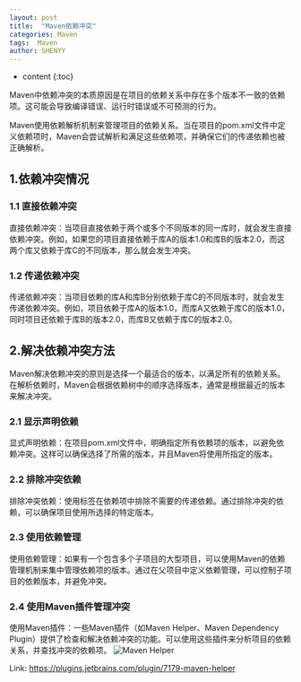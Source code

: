 ```yaml
---
layout: post
title:  "Maven依赖冲突"
categories: Maven
tags:  Maven
author: SHENYY
---
```


* content
{:toc}

Maven中依赖冲突的本质原因是在项目的依赖关系中存在多个版本不一致的依赖项。这可能会导致编译错误、运行时错误或不可预测的行为。

Maven使用依赖解析机制来管理项目的依赖关系。当在项目的pom.xml文件中定义依赖项时，Maven会尝试解析和满足这些依赖项，并确保它们的传递依赖也被正确解析。







## 1.依赖冲突情况
### 1.1 直接依赖冲突
直接依赖冲突：当项目直接依赖于两个或多个不同版本的同一库时，就会发生直接依赖冲突。例如，如果您的项目直接依赖于库A的版本1.0和库B的版本2.0，而这两个库又依赖于库C的不同版本，那么就会发生冲突。

### 1.2 传递依赖冲突
传递依赖冲突：当项目依赖的库A和库B分别依赖于库C的不同版本时，就会发生传递依赖冲突。例如，项目依赖于库A的版本1.0，而库A又依赖于库C的版本1.0，同时项目还依赖于库B的版本2.0，而库B又依赖于库C的版本2.0。

## 2.解决依赖冲突方法
Maven解决依赖冲突的原则是选择一个最适合的版本，以满足所有的依赖关系。在解析依赖时，Maven会根据依赖树中的顺序选择版本，通常是根据最近的版本来解决冲突。

### 2.1 显示声明依赖
显式声明依赖：在项目pom.xml文件中，明确指定所有依赖项的版本，以避免依赖冲突。这样可以确保选择了所需的版本，并且Maven将使用所指定的版本。

### 2.2 排除冲突依赖
排除冲突依赖：使用<exclusions>标签在依赖项中排除不需要的传递依赖。通过排除冲突的依赖，可以确保项目使用所选择的特定版本。

### 2.3 使用依赖管理
使用依赖管理：如果有一个包含多个子项目的大型项目，可以使用Maven的依赖管理机制来集中管理依赖项的版本。通过在父项目中定义依赖管理，可以控制子项目的依赖版本，并避免冲突。

### 2.4 使用Maven插件管理冲突
使用Maven插件：一些Maven插件（如Maven Helper、Maven Dependency Plugin）提供了检查和解决依赖冲突的功能。可以使用这些插件来分析项目的依赖关系，并查找冲突的依赖项。
![Maven Helper](https://plugins.jetbrains.com/files/7179/screenshot_19711.png)

Link: https://plugins.jetbrains.com/plugin/7179-maven-helper






